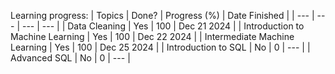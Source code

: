 Learning progress:
| Topics | Done? | Progress (%) | Date Finished |
| --- | --- | --- | --- |
| Data Cleaning | Yes | 100 | Dec 21 2024 |
| Introduction to Machine Learning | Yes | 100 | Dec 22 2024 |
| Intermediate Machine Learning | Yes | 100 | Dec 25 2024 |
| Introduction to SQL | No | 0 | --- |
| Advanced SQL | No | 0 | --- |
